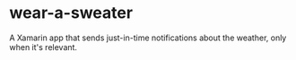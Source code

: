 # wear-a-sweater
A Xamarin app that sends just-in-time notifications about the weather, only when it's relevant.
